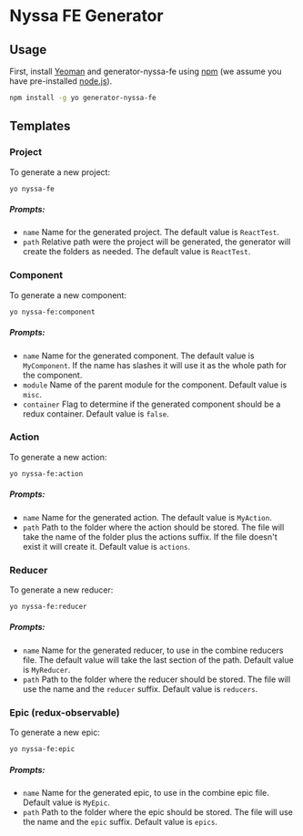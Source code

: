 # Nyssa FE Generator

## Usage

First, install [Yeoman](http://yeoman.io) and generator-nyssa-fe using [npm](https://www.npmjs.com/) (we assume you have pre-installed [node.js](https://nodejs.org/)).

```bash
npm install -g yo generator-nyssa-fe
```

## Templates

### Project

To generate a new project:

```bash
yo nyssa-fe
```

##### Prompts:

- `name`
  Name for the generated project. The default value is `ReactTest`.
- `path`
  Relative path were the project will be generated, the generator will create the folders as needed. The default value is `ReactTest`.

### Component

To generate a new component:

```bash
yo nyssa-fe:component
```

##### Prompts:

- `name`
  Name for the generated component. The default value is `MyComponent`. If the name has slashes it will use it as the whole path for the component.
- `module`
  Name of the parent module for the component. Default value is `misc`.
- `container`
  Flag to determine if the generated component should be a redux container. Default value is `false`.

### Action

To generate a new action:

```bash
yo nyssa-fe:action
```

##### Prompts:

- `name`
  Name for the generated action. The default value is `MyAction`.
- `path`
  Path to the folder where the action should be stored. The file will take the name of the folder plus the actions suffix. If the file doesn't exist it will create it. Default value is `actions`.

### Reducer

To generate a new reducer:

```bash
yo nyssa-fe:reducer
```

##### Prompts:

- `name`
  Name for the generated reducer, to use in the combine reducers file. The default value will take the last section of the path. Default value is `MyReducer`.
- `path`
  Path to the folder where the reducer should be stored. The file will use the name and the `reducer` suffix. Default value is `reducers`.

### Epic (redux-observable)

To generate a new epic:

```bash
yo nyssa-fe:epic
```

##### Prompts:

- `name`
  Name for the generated epic, to use in the combine epic file. Default value is `MyEpic`.
- `path`
  Path to the folder where the epic should be stored. The file will use the name and the `epic` suffix. Default value is `epics`.
